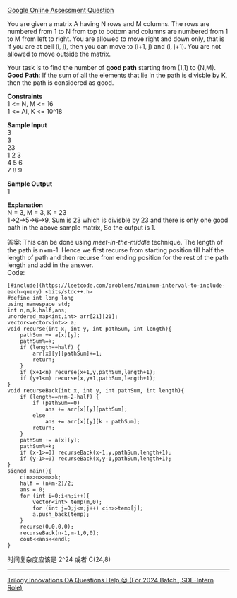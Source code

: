 [Google Online Assessment Question](https://leetcode.com/discuss/interview-question/2324457/Google-Online-Assessment-Question)

You are given a matrix A having N rows and M columns. The rows are numbered from 1 to N from top to bottom and columns are numbered from 1 to M from left to right. You are allowed to move right and down only, that is if you are at cell (i, j), then you can move to (i+1, j) and (i, j+1). You are not allowed to move outside the matrix.

Your task is to find the number of  **good path**  starting from (1,1) to (N,M).  
**Good Path**: If the sum of all the elements that lie in the path is divisble by K, then the path is considered as good.

**Constraints**  
1 <= N, M <= 16  
1 <= Ai, K <= 10^18

**Sample Input**  
3  
3  
23  
1 2 3  
4 5 6  
7 8 9

**Sample Output**  
1

**Explanation**  
N = 3, M = 3, K = 23  
1->2->5->6->9, Sum is 23 which is divisble by 23 and there is only one good path in the above sample matrix, So the output is 1.

答案: 
This can be done using  _meet-in-the-middle_  technique. The length of the path is n+m-1. Hence we first recurse from starting position till half the length of path and then recurse from ending position for the rest of the path length and add in the answer.  
Code:

```
[#include](https://leetcode.com/problems/minimum-interval-to-include-each-query) <bits/stdc++.h>
#define int long long
using namespace std;
int n,m,k,half,ans;
unordered_map<int,int> arr[21][21];
vector<vector<int>> a;
void recurse(int x, int y, int pathSum, int length){
    pathSum += a[x][y];
    pathSum%=k;
    if (length==half) {
        arr[x][y][pathSum]+=1;
        return;
    }
    if (x+1<n) recurse(x+1,y,pathSum,length+1);
    if (y+1<m) recurse(x,y+1,pathSum,length+1);
}
void recurseBack(int x, int y, int pathSum, int length){
    if (length==n+m-2-half) {
        if (pathSum==0)
            ans += arr[x][y][pathSum];
        else 
            ans += arr[x][y][k - pathSum];
        return;
    }
    pathSum += a[x][y];
    pathSum%=k;
    if (x-1>=0) recurseBack(x-1,y,pathSum,length+1);
    if (y-1>=0) recurseBack(x,y-1,pathSum,length+1);
}
signed main(){
    cin>>n>>m>>k;
    half = (n+m-2)/2;
    ans = 0;
    for (int i=0;i<n;i++){
        vector<int> temp(m,0);
        for (int j=0;j<m;j++) cin>>temp[j];
        a.push_back(temp);
    }
    recurse(0,0,0,0);
    recurseBack(n-1,m-1,0,0);
    cout<<ans<<endl;
}
```

时间复杂度应该是 2^24 或者 C(24,8)

--------------

[Trilogy Innovations OA Questions Help 😐 (For 2024 Batch , SDE-Intern Role)](https://leetcode.com/discuss/interview-question/2780180/Trilogy-Innovations-OA-Questions-Help-%28For-2024-Batch-SDE-Intern-Role%29)



<!--stackedit_data:
eyJoaXN0b3J5IjpbLTE4ODEzNjgzODQsLTE1NTc2NjExNjJdfQ
==
-->